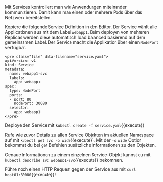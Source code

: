Mit Services kontrolliert man wie Anwendungen miteinander kommunizieren. Damit kann man einen oder mehrere Pods über das Netzwerk bereitstellen.

Kopiere die folgende Service Definition in den Editor. Der Service wählt alle Applicationen aus mit dem Label `webapp1`. Beim deployen von mehreren Replicas werden diese automatisch load balanced basierend auf dem gemeinsamen Label. Der Service macht die Applikation über einen `NodePort` verfügbar.

```
<pre class="file" data-filename="service.yaml">
apiVersion: v1
kind: Service
metadata:
  name: webapp1-svc
  labels:
    app: webapp1
spec:
  type: NodePort
  ports:
  - port: 80
    nodePort: 30080
  selector:
    app: webapp1
</pre>
```

Deploye den Service mit `kubectl create -f service.yaml`{{execute}}

Rufe wie zuvor Details zu allen Service Objekten im aktuellen Namespace auf mit `kubectl get svc -o wide`{{execute}}. Mit der `-o wide` Option bekommst du bei `get` Befehlen zusätzliche Informationen zu den Objekten.

Genaue Informationen zu einem einzelnen Service-Objekt kannst du mit `kubectl describe svc webapp1-svc`{{execute}} bekommen.

Führe noch einen HTTP Request gegen den Service aus mit `curl host01:30080`{{execute}}!